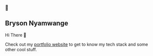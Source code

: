 ### 📖 

## Bryson Nyamwange

Hi There 👋

<p>Check out my <a href="https://bryson-portfolio.netlify.app/" target="_blank">portfolio website</a> to get to know my tech stack and some other cool stuff.</p>

